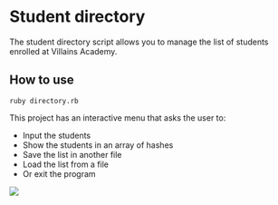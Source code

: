 # Student directory

The student directory script allows you to manage the list of students
enrolled at Villains Academy.

## How to use

````shell
ruby directory.rb
````
This project has an interactive menu that asks the user to:
- Input the students
- Show the students in an array of hashes
- Save the list in another file
- Load the list from a file
- Or exit the program
<img src=http://ForTheBadge.com/images/badges/built-with-love.svg>
